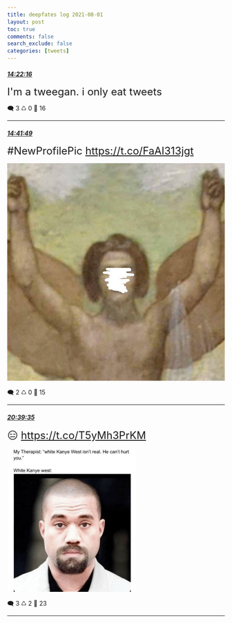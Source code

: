 ```yaml
---
title: deepfates log 2021-08-01
layout: post
toc: true
comments: false
search_exclude: false
categories: [tweets]
---
```



#### <a href = "https://twitter.com/deepfates/status/1421929294029365250">*14:22:16*</a>

<font size="5">I'm a tweegan. i only eat tweets</font>



🗨️ 3 ♺ 0 🤍  16   

---
    
#### <a href = "https://twitter.com/deepfates/status/1421934213708795904">*14:41:49*</a>

<font size="5">#NewProfilePic  https://t.co/FaAI313jgt</font>

![image from twitter](/images/E7u5oUHXIAIjSpX.jpg)


🗨️ 2 ♺ 0 🤍  15   

---
    
#### <a href = "https://twitter.com/deepfates/status/1422024248412065796">*20:39:35*</a>

<font size="5">😑  https://t.co/T5yMh3PrKM</font>

![image from twitter](/images/E7wLhJaX0AEBQ-x.jpg)


🗨️ 3 ♺ 2 🤍  23   

---
    
            


